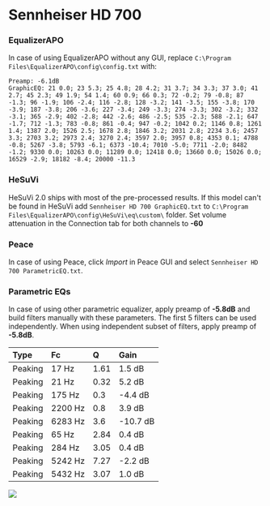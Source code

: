 # Sennheiser HD 700

### EqualizerAPO
In case of using EqualizerAPO without any GUI, replace `C:\Program Files\EqualizerAPO\config\config.txt`
with:
```
Preamp: -6.1dB
GraphicEQ: 21 0.0; 23 5.3; 25 4.8; 28 4.2; 31 3.7; 34 3.3; 37 3.0; 41 2.7; 45 2.3; 49 1.9; 54 1.4; 60 0.9; 66 0.3; 72 -0.2; 79 -0.8; 87 -1.3; 96 -1.9; 106 -2.4; 116 -2.8; 128 -3.2; 141 -3.5; 155 -3.8; 170 -3.9; 187 -3.8; 206 -3.6; 227 -3.4; 249 -3.3; 274 -3.3; 302 -3.2; 332 -3.1; 365 -2.9; 402 -2.8; 442 -2.6; 486 -2.5; 535 -2.3; 588 -2.1; 647 -1.7; 712 -1.3; 783 -0.8; 861 -0.4; 947 -0.2; 1042 0.2; 1146 0.8; 1261 1.4; 1387 2.0; 1526 2.5; 1678 2.8; 1846 3.2; 2031 2.8; 2234 3.6; 2457 3.3; 2703 3.2; 2973 2.4; 3270 2.4; 3597 2.0; 3957 0.8; 4353 0.1; 4788 -0.8; 5267 -3.8; 5793 -6.1; 6373 -10.4; 7010 -5.0; 7711 -2.0; 8482 -1.2; 9330 0.0; 10263 0.0; 11289 0.0; 12418 0.0; 13660 0.0; 15026 0.0; 16529 -2.9; 18182 -8.4; 20000 -11.3
```

### HeSuVi
HeSuVi 2.0 ships with most of the pre-processed results. If this model can't be found in HeSuVi add
`Sennheiser HD 700 GraphicEQ.txt` to `C:\Program Files\EqualizerAPO\config\HeSuVi\eq\custom\` folder.
Set volume attenuation in the Connection tab for both channels to **-60**

### Peace
In case of using Peace, click *Import* in Peace GUI and select `Sennheiser HD 700 ParametricEQ.txt`.

### Parametric EQs
In case of using other parametric equalizer, apply preamp of **-5.8dB** and build filters manually
with these parameters. The first 5 filters can be used independently.
When using independent subset of filters, apply preamp of **-5.8dB**.

| Type    | Fc      |    Q | Gain     |
|:--------|:--------|:-----|:---------|
| Peaking | 17 Hz   | 1.61 | 1.5 dB   |
| Peaking | 21 Hz   | 0.32 | 5.2 dB   |
| Peaking | 175 Hz  | 0.3  | -4.4 dB  |
| Peaking | 2200 Hz | 0.8  | 3.9 dB   |
| Peaking | 6283 Hz | 3.6  | -10.7 dB |
| Peaking | 65 Hz   | 2.84 | 0.4 dB   |
| Peaking | 284 Hz  | 3.05 | 0.4 dB   |
| Peaking | 5242 Hz | 7.27 | -2.2 dB  |
| Peaking | 5432 Hz | 3.07 | 1.0 dB   |

![](https://raw.githubusercontent.com/jaakkopasanen/AutoEq/master/results/rtings/avg/Sennheiser%20HD%20700/Sennheiser%20HD%20700.png)